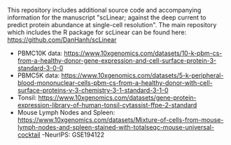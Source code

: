 This repository includes additional source code and accompanying information for the manuscript "scLinear; against the deep current to predict protein abundance at single-cell resolution".
The main repository which includes the R package for scLinear can be found here: https://github.com/DanHanh/scLinear

- PBMC10K data: https://www.10xgenomics.com/datasets/10-k-pbm-cs-from-a-healthy-donor-gene-expression-and-cell-surface-protein-3-standard-3-0-0
- PBMC5K data: https://www.10xgenomics.com/datasets/5-k-peripheral-blood-mononuclear-cells-pbm-cs-from-a-healthy-donor-with-cell-surface-proteins-v-3-chemistry-3-1-standard-3-1-0
- Tonsil: https://www.10xgenomics.com/datasets/gene-protein-expression-library-of-human-tonsil-cytassist-ffpe-2-standard
- Mouse Lymph Nodes and Spleen: https://www.10xgenomics.com/datasets/Mixture-of-cells-from-mouse-lymph-nodes-and-spleen-stained-with-totalseqc-mouse-universal-cocktail
-NeurIPS: GSE194122
